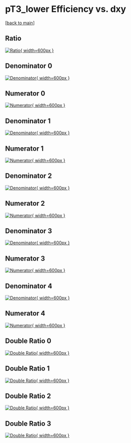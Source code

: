 # pT3_lower Efficiency vs. dxy

[[back to main](./)]



## Ratio

[![Ratio](../mtv/var/pT3_lower_vtr_211_1_eff_dxy.png){ width=600px }](../mtv/var/pT3_lower_vtr_211_1_eff_dxy.pdf)

## Denominator 0

[![Denominator](../mtv/den/pT3_lower_vtr_211_1_eff_dxy_den0.png){ width=600px }](../mtv/den/pT3_lower_vtr_211_1_eff_dxy_den0.pdf)

## Numerator 0

[![Numerator](../mtv/num/pT3_lower_vtr_211_1_eff_dxy_num0.png){ width=600px }](../mtv/num/pT3_lower_vtr_211_1_eff_dxy_num0.pdf)

## Denominator 1

[![Denominator](../mtv/den/pT3_lower_vtr_211_1_eff_dxy_den1.png){ width=600px }](../mtv/den/pT3_lower_vtr_211_1_eff_dxy_den1.pdf)

## Numerator 1

[![Numerator](../mtv/num/pT3_lower_vtr_211_1_eff_dxy_num1.png){ width=600px }](../mtv/num/pT3_lower_vtr_211_1_eff_dxy_num1.pdf)

## Denominator 2

[![Denominator](../mtv/den/pT3_lower_vtr_211_1_eff_dxy_den2.png){ width=600px }](../mtv/den/pT3_lower_vtr_211_1_eff_dxy_den2.pdf)

## Numerator 2

[![Numerator](../mtv/num/pT3_lower_vtr_211_1_eff_dxy_num2.png){ width=600px }](../mtv/num/pT3_lower_vtr_211_1_eff_dxy_num2.pdf)

## Denominator 3

[![Denominator](../mtv/den/pT3_lower_vtr_211_1_eff_dxy_den3.png){ width=600px }](../mtv/den/pT3_lower_vtr_211_1_eff_dxy_den3.pdf)

## Numerator 3

[![Numerator](../mtv/num/pT3_lower_vtr_211_1_eff_dxy_num3.png){ width=600px }](../mtv/num/pT3_lower_vtr_211_1_eff_dxy_num3.pdf)

## Denominator 4

[![Denominator](../mtv/den/pT3_lower_vtr_211_1_eff_dxy_den4.png){ width=600px }](../mtv/den/pT3_lower_vtr_211_1_eff_dxy_den4.pdf)

## Numerator 4

[![Numerator](../mtv/num/pT3_lower_vtr_211_1_eff_dxy_num4.png){ width=600px }](../mtv/num/pT3_lower_vtr_211_1_eff_dxy_num4.pdf)

## Double Ratio 0

[![Double Ratio](../mtv/ratio/pT3_lower_vtr_211_1_eff_dxy_ratio0.png){ width=600px }](../mtv/ratio/pT3_lower_vtr_211_1_eff_dxy_ratio0.pdf)

## Double Ratio 1

[![Double Ratio](../mtv/ratio/pT3_lower_vtr_211_1_eff_dxy_ratio1.png){ width=600px }](../mtv/ratio/pT3_lower_vtr_211_1_eff_dxy_ratio1.pdf)

## Double Ratio 2

[![Double Ratio](../mtv/ratio/pT3_lower_vtr_211_1_eff_dxy_ratio2.png){ width=600px }](../mtv/ratio/pT3_lower_vtr_211_1_eff_dxy_ratio2.pdf)

## Double Ratio 3

[![Double Ratio](../mtv/ratio/pT3_lower_vtr_211_1_eff_dxy_ratio3.png){ width=600px }](../mtv/ratio/pT3_lower_vtr_211_1_eff_dxy_ratio3.pdf)

